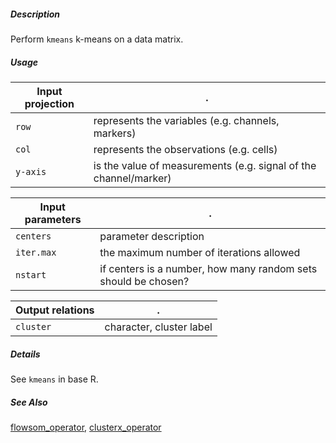 ##### Description

Perform  `kmeans` k-means on a data matrix.

##### Usage

Input projection|.
---|---
`row`   | represents the variables (e.g. channels, markers)
`col`   | represents the observations (e.g. cells) 
`y-axis`| is the value of measurements (e.g. signal of the channel/marker)

Input parameters|.
---|---
`centers`        | parameter description
`iter.max`       | the maximum number of iterations allowed
`nstart`         | if centers is a number, how many random sets should be chosen?

Output relations|.
---|---
`cluster`| character, cluster label

##### Details

See `kmeans` in base R.

##### See Also

[flowsom_operator](https://github.com/tercen/flowsom_operator), [clusterx_operator](https://github.com/tercen/clusterx_operator)

